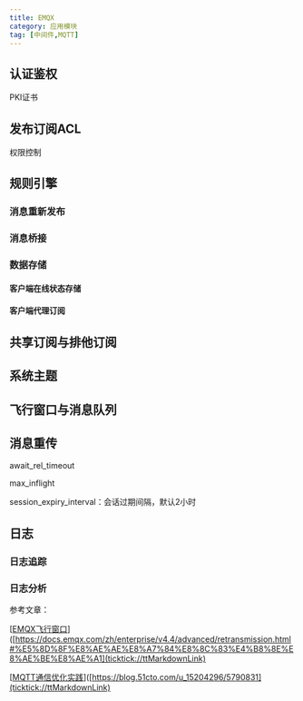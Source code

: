 ```yaml
---
title: EMQX
category: 应用模块
tag: [中间件,MQTT]
---
```


## 认证鉴权

PKI证书

## 发布订阅ACL

权限控制

## 规则引擎

### 消息重新发布

### 消息桥接

### 数据存储

#### 客户端在线状态存储

#### 客户端代理订阅

## 共享订阅与排他订阅

## 系统主题

## 飞行窗口与消息队列

## 消息重传

await_rel_timeout

max_inflight

session_expiry_interval：会话过期间隔，默认2小时

## 日志

### 日志追踪

### 日志分析







参考文章：

[[EMQX飞行窗口](https://docs.emqx.com/zh/enterprise/v4.4/advanced/retransmission.html%23%E5%8D%8F%E8%AE%AE%E8%A7%84%E8%8C%83%E4%B8%8E%E8%AE%BE%E8%AE%A1)]([https://docs.emqx.com/zh/enterprise/v4.4/advanced/retransmission.html#%E5%8D%8F%E8%AE%AE%E8%A7%84%E8%8C%83%E4%B8%8E%E8%AE%BE%E8%AE%A1](ticktick://ttMarkdownLink)

[[MQTT通信优化实践](https://blog.51cto.com/u_15204296/5790831)]([https://blog.51cto.com/u_15204296/5790831](ticktick://ttMarkdownLink)